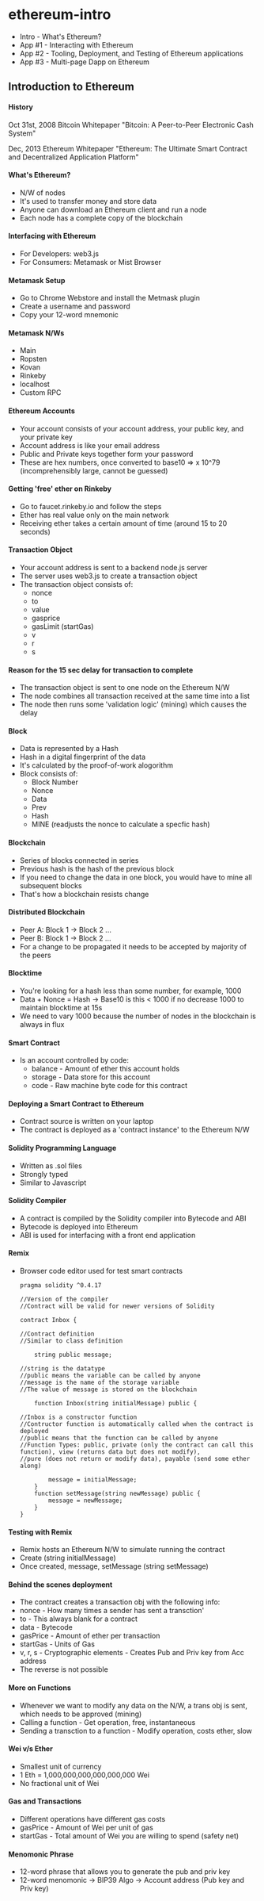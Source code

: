 # ethereum-intro

- Intro - What's Ethereum?
- App #1 - Interacting with Ethereum
- App #2 - Tooling, Deployment, and Testing of Ethereum applications
- App #3 - Multi-page Dapp on Ethereum

## Introduction to Ethereum

#### History 

Oct 31st, 2008 Bitcoin Whitepaper
"Bitcoin: A Peer-to-Peer Electronic Cash System"

Dec, 2013 Ethereum Whitepaper
"Ethereum: The Ultimate Smart Contract and Decentralized Application Platform"

#### What's Ethereum?

- N/W of nodes
- It's used to transfer money and store data
- Anyone can download an Ethereum client and run a node
- Each node has a complete copy of the blockchain

#### Interfacing with Ethereum

- For Developers: web3.js
- For Consumers: Metamask or Mist Browser

#### Metamask Setup

- Go to Chrome Webstore and install the Metmask plugin
- Create a username and password
- Copy your 12-word mnemonic 

#### Metamask N/Ws

- Main
- Ropsten
- Kovan
- Rinkeby
- localhost
- Custom RPC

#### Ethereum Accounts

- Your account consists of your account address, your public key, and your private key
- Account address is like your email address
- Public and Private keys together form your password
- These are hex numbers, once converted to base10 => x 10^79 (incomprehensibly large, cannot be guessed)

#### Getting 'free' ether on Rinkeby

- Go to faucet.rinkeby.io and follow the steps
- Ether has real value only on the main network
- Receiving ether takes a certain amount of time (around 15 to 20 seconds)

#### Transaction Object

- Your account address is sent to a backend node.js server
- The server uses web3.js to create a transaction object
- The transaction object consists of:
  - nonce
  - to 
  - value
  - gasprice
  - gasLimit (startGas)
  - v
  - r
  - s
  
#### Reason for the 15 sec delay for transaction to complete

- The transaction object is sent to one node on the Ethereum N/W
- The node combines all transaction received at the same time into a list
- The node then runs some 'validation logic' (mining) which causes the delay

#### Block

- Data is represented by a Hash
- Hash in a digital fingerprint of the data
- It's calculated by the proof-of-work alogorithm
- Block consists of:
  - Block Number
  - Nonce
  - Data
  - Prev
  - Hash
  - MINE (readjusts the nonce to calculate a specfic hash)
  
#### Blockchain
  
- Series of blocks connected in series
- Previous hash is the hash of the previous block
- If you need to change the data in one block, you would have to mine all subsequent blocks
- That's how a blockchain resists change

#### Distributed Blockchain

- Peer A: Block 1 -> Block 2 ...
- Peer B: Block 1 -> Block 2 ...
- For a change to be propagated it needs to be accepted by majority of the peers

#### Blocktime

- You're looking for a hash less than some number, for example, 1000
- Data + Nonce = Hash -> Base10 is this < 1000 if no decrease 1000 to maintain blocktime at 15s
- We need to vary 1000 because the number of nodes in the blockchain is always in flux

#### Smart Contract
 
 - Is an account controlled by code:
   - balance - Amount of ether this account holds
   - storage - Data store for this account
   - code - Raw machine byte code for this contract
  
#### Deploying a Smart Contract to Ethereum

- Contract source is written on your laptop
- The contract is deployed as a 'contract instance' to the Ethereum N/W

#### Solidity Programming Language

- Written as .sol files
- Strongly typed
- Similar to Javascript

#### Solidity Compiler

- A contract is compiled by the Solidity compiler into Bytecode and ABI
- Bytecode is deployed into Ethereum 
- ABI is used for interfacing with a front end application

#### Remix

- Browser code editor used for test smart contracts

      pragma solidity ^0.4.17
      
      //Version of the compiler
      //Contract will be valid for newer versions of Solidity
      
      contract Inbox {
      
      //Contract definition
      //Similar to class definition
      
          string public message;
          
      //string is the datatype
      //public means the variable can be called by anyone
      //message is the name of the storage variable
      //The value of message is stored on the blockchain
      
          function Inbox(string initialMessage) public {
          
      //Inbox is a constructor function
      //Contructor function is automatically called when the contract is deployed
      //public means that the function can be called by anyone
      //Function Types: public, private (only the contract can call this function), view (returns data but does not modify),
      //pure (does not return or modify data), payable (send some ether along)
      
              message = initialMessage;
          }
          function setMessage(string newMessage) public {
              message = newMessage;
          }
      }

#### Testing with Remix

- Remix hosts an Ethereum N/W to simulate running the contract
- Create (string initialMessage)
- Once created, message, setMessage (string setMessage)

#### Behind the scenes deployment

- The contract creates a transaction obj with the following info:
 - nonce - How many times a sender has sent a transction'
 - to - This always blank for a contract
 - data - Bytecode
 - gasPrice - Amount of ether per transaction
 - startGas - Units of Gas
 - v, r, s - Cryptographic elements - Creates Pub and Priv key from Acc address
 - The reverse is not possible
 
 #### More on Functions
 
 - Whenever we want to modify any data on the N/W, a trans obj is sent, which needs to be approved (mining)
 - Calling a function - Get operation, free, instantaneous
 - Sending a transction to a function - Modify operation, costs ether, slow
 
#### Wei v/s Ether

  - Smallest unit of currency
  - 1 Eth = 1,000,000,000,000,000,000 Wei
  - No fractional unit of Wei

#### Gas and Transactions

 - Different operations have different gas costs
 - gasPrice - Amount of Wei per unit of gas
 - startGas - Total amount of Wei you are willing to spend (safety net)
 
#### Menomonic Phrase

 - 12-word phrase that allows you to generate the pub and priv key
 - 12-word menomonic -> BIP39 Algo -> Account address (Pub key and Priv key)








